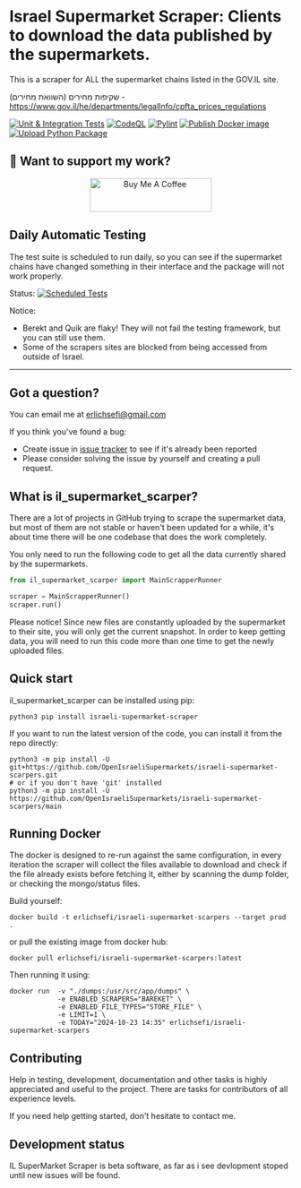 Israel Supermarket Scraper: Clients to download the data published by the supermarkets.
=======================================
This is a scraper for ALL the supermarket chains listed in the GOV.IL site.

שקיפות מחירים (השוואת מחירים) - https://www.gov.il/he/departments/legalInfo/cpfta_prices_regulations




[![Unit & Integration Tests](https://github.com/OpenIsraeliSupermarkets/israeli-supermarket-scarpers/actions/workflows/test-suite.yml/badge.svg?event=push)](https://github.com/OpenIsraeliSupermarkets/israeli-supermarket-scarpers/actions/workflows/test-suite.yml)
[![CodeQL](https://github.com/OpenIsraeliSupermarkets/israeli-supermarket-scarpers/actions/workflows/codeql.yml/badge.svg)](https://github.com/OpenIsraeliSupermarkets/israeli-supermarket-scarpers/actions/workflows/codeql.yml)
[![Pylint](https://github.com/OpenIsraeliSupermarkets/israeli-supermarket-scarpers/actions/workflows/pylint.yml/badge.svg)](https://github.com/OpenIsraeliSupermarkets/israeli-supermarket-scarpers/actions/workflows/pylint.yml)
[![Publish Docker image](https://github.com/OpenIsraeliSupermarkets/israeli-supermarket-scarpers/actions/workflows/docker-publish.yml/badge.svg)](https://github.com/OpenIsraeliSupermarkets/israeli-supermarket-scarpers/actions/workflows/docker-publish.yml)
[![Upload Python Package](https://github.com/OpenIsraeliSupermarkets/israeli-supermarket-scarpers/actions/workflows/python-publish.yml/badge.svg)](https://github.com/OpenIsraeliSupermarkets/israeli-supermarket-scarpers/actions/workflows/python-publish.yml)

## 🤗 Want to support my work?
<p align="center">
    <a href="https://buymeacoffee.com/erlichsefi" target="_blank"><img src="https://cdn.buymeacoffee.com/buttons/v2/default-yellow.png" alt="Buy Me A Coffee" style="height: 60px !important;width: 217px !important;">
    </a>
</p>

Daily Automatic Testing
----
The test suite is scheduled to run daily, so you can see if the supermarket chains have changed something in their interface and the package will not work properly.

Status: [![Scheduled Tests](https://github.com/OpenIsraeliSupermarkets/israeli-supermarket-scarpers/actions/workflows/test-suite.yml/badge.svg?event=schedule)](https://github.com/OpenIsraeliSupermarkets/israeli-supermarket-scarpers/actions/workflows/test-suite.yml)

Notice:
- Berekt and Quik are flaky! They will not fail the testing framework, but you can still use them.
- Some of the scrapers sites are blocked from being accessed from outside of Israel. 

--------

 

Got a question?
---------------

You can email me at erlichsefi@gmail.com

If you think you've found a bug:

- Create issue in [issue tracker](https://github.com/OpenIsraeliSupermarkets/israeli-supermarket-scarpers/issues) to see if
  it's already been reported
- Please consider solving the issue by yourself and creating a pull request.

What is il_supermarket_scarper?
-------------

There are a lot of projects in GitHub trying to scrape the supermarket data, but most of them are not stable or haven't been updated for a while, it's about time there will be one codebase that does the work completely. 

You only need to run the following code to get all the data currently shared by the supermarkets.

```python
from il_supermarket_scarper import MainScrapperRunner

scraper = MainScrapperRunner()
scraper.run()
```


Please notice!
Since new files are constantly uploaded by the supermarket to their site, you will only get the current snapshot. In order to keep getting data, you will need to run this code more than one time to get the newly uploaded files.

Quick start
-----------

il_supermarket_scarper can be installed using pip:

    python3 pip install israeli-supermarket-scraper

If you want to run the latest version of the code, you can install it from the
repo directly:

    python3 -m pip install -U git+https://github.com/OpenIsraeliSupermarkets/israeli-supermarket-scarpers.git
    # or if you don't have 'git' installed
    python3 -m pip install -U https://github.com/OpenIsraeliSupermarkets/israeli-supermarket-scarpers/main
    


Running Docker
-----------
The docker is designed to re-run against the same configuration, in every iteration the scraper will collect the files available to download and check if the file already exists before fetching it, either by scanning the dump folder, or checking the mongo/status files.


Build yourself:

    docker build -t erlichsefi/israeli-supermarket-scarpers --target prod .

or pull the existing image from docker hub:

    docker pull erlichsefi/israeli-supermarket-scarpers:latest


Then running it using:


    docker run  -v "./dumps:/usr/src/app/dumps" \
                -e ENABLED_SCRAPERS="BAREKET" \
                -e ENABLED_FILE_TYPES="STORE_FILE" \
                -e LIMIT=1 \
                -e TODAY="2024-10-23 14:35" erlichsefi/israeli-supermarket-scarpers



Contributing
------------

Help in testing, development, documentation and other tasks is
highly appreciated and useful to the project. There are tasks for
contributors of all experience levels.

If you need help getting started, don't hesitate to contact me.


Development status
------------------

IL SuperMarket Scraper is beta software, as far as i see devlopment stoped until new issues will be found.
